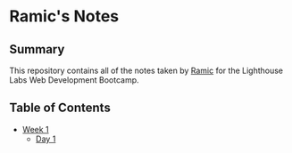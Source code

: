 # Ramic's Notes

## Summary

This repository contains all of the notes taken by [Ramic](https://github.com/ramiccodes) for the Lighthouse Labs Web Development Bootcamp.

## Table of Contents
* [Week 1](/Week_1/)
  * [Day 1](/Week_1/Day_1/)
